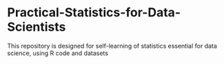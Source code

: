 # Practical-Statistics-for-Data-Scientists
This repository is designed for self-learning of statistics essential for data science, using R code and datasets
